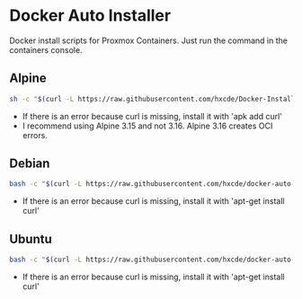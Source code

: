 # Docker Auto Installer
Docker install scripts for Proxmox Containers.
Just run the command in the containers console.

## Alpine
```bash
sh -c "$(curl -L https://raw.githubusercontent.com/hxcde/Docker-Installer/main/alpine.sh)"
```
- If there is an error because curl is missing, install it with 'apk add curl'
- I recommend using Alpine 3.15 and not 3.16. Alpine 3.16 creates OCI errors.
## Debian
```bash
bash -c "$(curl -L https://raw.githubusercontent.com/hxcde/docker-auto-installer/main/debian.sh)"
```
- If there is an error because curl is missing, install it with 'apt-get install curl'
## Ubuntu
```bash
bash -c "$(curl -L https://raw.githubusercontent.com/hxcde/docker-auto-installer/main/ubuntu.sh)"
```
- If there is an error because curl is missing, install it with 'apt-get install curl'
